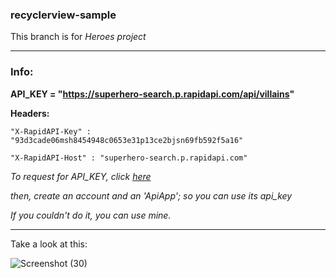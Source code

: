 ### recyclerview-sample
This branch is for *Heroes project*

---
### Info:

**API_KEY = "https://superhero-search.p.rapidapi.com/api/villains"**

**Headers:**

    "X-RapidAPI-Key" : "93d3cade06msh8454948c0653e31p13ce2bjsn69fb592f5a16"
    
    "X-RapidAPI-Host" : "superhero-search.p.rapidapi.com"


*To request for API_KEY, click [here](https://rapidapi.com/jakash1997/api/superhero-search/)*

*then, create an account and an 'ApiApp'; so you can use its api_key*

*If you couldn't do it, you can use mine.*

---

Take a look at this:

![Screenshot (30)](https://user-images.githubusercontent.com/92860582/235137628-64c8ff2c-3764-4547-95bd-3eaebc7defab.png)


